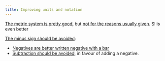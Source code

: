 ```yaml
---
title: Improving units and notation
---
```


[The metric system is pretty good](metric.html), but
[not for the reasons usually given](metric_red_herring.md). SI is even better

[The minus sign should be avoided](minus.html):

 - [Negatives are better written negative with a bar](negatives.html)
 - [Subtraction should be avoided](subtraction.html), in favour of adding a
   negative.
